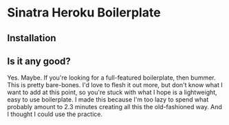 # Sinatra Heroku Boilerplate #


## Installation ##


## Is it any good? ##
Yes. Maybe. If you're looking for a full-featured boilerplate, then
bummer. This is pretty bare-bones. I'd love to flesh it out more, but
don't know what I want to add at this point, so you're stuck with what I
hope is a lightweight, easy to use boilerplate. I made this because I'm
too lazy to spend what probably amount to 2.3 minutes creating all this
the old-fashioned way. And I thought I could use the practice.


